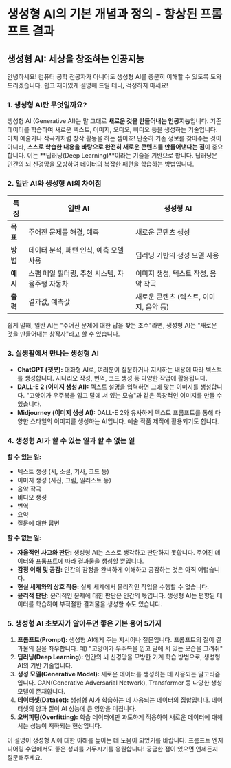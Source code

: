 # 생성형 AI의 기본 개념과 정의 - 향상된 프롬프트 결과

## 생성형 AI: 세상을 창조하는 인공지능

안녕하세요! 컴퓨터 공학 전공자가 아니어도 생성형 AI를 충분히 이해할 수 있도록 도와드리겠습니다.  쉽고 재미있게 설명해 드릴 테니, 걱정하지 마세요!

### 1. 생성형 AI란 무엇일까요?

생성형 AI (Generative AI)는 말 그대로 **새로운 것을 만들어내는 인공지능**입니다.  기존 데이터를 학습하여 새로운 텍스트, 이미지, 오디오, 비디오 등을 생성하는 기술입니다.  마치 예술가나 작곡가처럼 창작 활동을 하는 셈이죠!  단순히 기존 정보를 찾아주는 것이 아니라, **스스로 학습한 내용을 바탕으로 완전히 새로운 콘텐츠를 만들어낸다는 점**이 중요합니다.  이는 **딥러닝(Deep Learning)**이라는 기술을 기반으로 합니다. 딥러닝은 인간의 뇌 신경망을 모방하여 데이터의 복잡한 패턴을 학습하는 방법입니다.


### 2. 일반 AI와 생성형 AI의 차이점

| 특징 | 일반 AI | 생성형 AI |
|---|---|---|
| **목표** | 주어진 문제를 해결, 예측 | 새로운 콘텐츠 생성 |
| **방법** | 데이터 분석, 패턴 인식, 예측 모델 사용 | 딥러닝 기반의 생성 모델 사용 |
| **예시** | 스팸 메일 필터링, 추천 시스템, 자율주행 자동차 | 이미지 생성, 텍스트 작성, 음악 작곡 |
| **출력** |  결과값, 예측값 | 새로운 콘텐츠 (텍스트, 이미지, 음악 등) |


쉽게 말해, 일반 AI는 "주어진 문제에 대한 답을 찾는 조수"라면, 생성형 AI는 "새로운 것을 만들어내는 창작자"라고 할 수 있습니다.


### 3. 실생활에서 만나는 생성형 AI

* **ChatGPT (챗봇):**  대화형 AI로, 여러분이 질문하거나 지시하는 내용에 따라 텍스트를 생성합니다.  시나리오 작성, 번역, 코드 생성 등 다양한 작업에 활용됩니다.
* **DALL-E 2 (이미지 생성 AI):**  텍스트 설명을 입력하면 그에 맞는 이미지를 생성합니다.  "고양이가 우주복을 입고 달에 서 있는 모습"과 같은 독창적인 이미지를 만들 수 있습니다.
* **Midjourney (이미지 생성 AI):**  DALL-E 2와 유사하게 텍스트 프롬프트를 통해 다양한 스타일의 이미지를 생성하는 AI입니다.  예술 작품 제작에 활용되기도 합니다.


### 4. 생성형 AI가 할 수 있는 일과 할 수 없는 일

**할 수 있는 일:**

* 텍스트 생성 (시, 소설, 기사, 코드 등)
* 이미지 생성 (사진, 그림, 일러스트 등)
* 음악 작곡
* 비디오 생성
* 번역
* 요약
* 질문에 대한 답변


**할 수 없는 일:**

* **자율적인 사고와 판단:**  생성형 AI는 스스로 생각하고 판단하지 못합니다.  주어진 데이터와 프롬프트에 따라 결과물을 생성할 뿐입니다.
* **감정 이해 및 공감:**  인간의 감정을 완벽하게 이해하고 공감하는 것은 아직 어렵습니다.
* **현실 세계와의 상호 작용:**  실제 세계에서 물리적인 작업을 수행할 수 없습니다.
* **윤리적 판단:**  윤리적인 문제에 대한 판단은 인간의 몫입니다.  생성형 AI는 편향된 데이터를 학습하여 부적절한 결과물을 생성할 수도 있습니다.


### 5. 생성형 AI 초보자가 알아두면 좋은 기본 용어 5가지

1. **프롬프트(Prompt):** 생성형 AI에게 주는 지시어나 질문입니다.  프롬프트의 질이 결과물의 질을 좌우합니다.  예) "고양이가 우주복을 입고 달에 서 있는 모습을 그려줘"
2. **딥러닝(Deep Learning):** 인간의 뇌 신경망을 모방한 기계 학습 방법으로, 생성형 AI의 기반 기술입니다.
3. **생성 모델(Generative Model):** 새로운 데이터를 생성하는 데 사용되는 알고리즘입니다.  GAN(Generative Adversarial Network), Transformer 등 다양한 생성 모델이 존재합니다.
4. **데이터셋(Dataset):** 생성형 AI가 학습하는 데 사용되는 데이터의 집합입니다.  데이터셋의 양과 질이 AI 성능에 큰 영향을 미칩니다.
5. **오버피팅(Overfitting):** 학습 데이터에만 과도하게 적응하여 새로운 데이터에 대해서는 성능이 저하되는 현상입니다.


이 설명이 생성형 AI에 대한 이해를 높이는 데 도움이 되었기를 바랍니다.  프롬프트 엔지니어링 수업에서도 좋은 성과를 거두시기를 응원합니다!  궁금한 점이 있으면 언제든지 질문해주세요.
